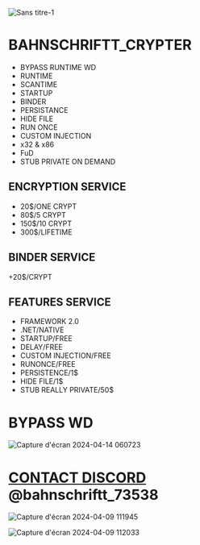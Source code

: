 
![Sans titre-1](https://github.com/BAHNSCHRIFTT/BAHNSCHRIFT_CRYPTER/assets/166487591/10b217dd-883d-4b35-a1da-6a05f3eeb627)

# BAHNSCHRIFTT_CRYPTER

* BYPASS RUNTIME WD
* RUNTIME
* SCANTIME
* STARTUP
* BINDER
* PERSISTANCE
* HIDE FILE
* RUN ONCE
* CUSTOM INJECTION
* x32 & x86
* FuD
* STUB PRIVATE ON DEMAND

## ENCRYPTION SERVICE

* 20$/ONE CRYPT
* 80$/5 CRYPT
* 150$/10 CRYPT
* 300$/LIFETIME

## BINDER SERVICE

+20$/CRYPT

## FEATURES SERVICE

* FRAMEWORK 2.0
* .NET/NATIVE
* STARTUP/FREE
* DELAY/FREE
* CUSTOM INJECTION/FREE
* RUNONCE/FREE
* PERSISTENCE/1$
* HIDE FILE/1$
* STUB REALLY PRIVATE/50$

# BYPASS WD

![Capture d'écran 2024-04-14 060723](https://github.com/BAHNSCHRIFTT/BAHNSCHRIFT_CRYPTER/assets/166487591/cbf5e976-a3c0-457b-aee3-e4dc04040b11)


# [CONTACT DISCORD](https://discord.com/channels/@bahnschriftt) @bahnschriftt_73538

![Capture d'écran 2024-04-09 111945](https://github.com/BAHNSCHRIFTT/BAHNSCHRIFT_CRYPTER/assets/166487591/1cd84a4a-0705-43e8-a0b2-b147ea954a08)

![Capture d'écran 2024-04-09 112033](https://github.com/BAHNSCHRIFTT/BAHNSCHRIFT_CRYPTER/assets/166487591/6124bcb3-efa4-4fb9-981a-b95fa95d4c24)



